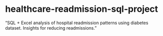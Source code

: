 # healthcare-readmission-sql-project
“SQL + Excel analysis of hospital readmission patterns using diabetes dataset. Insights for reducing readmissions.”
